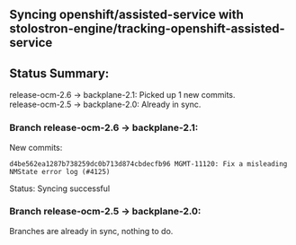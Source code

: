 ## Syncing openshift/assisted-service with stolostron-engine/tracking-openshift-assisted-service

## Status Summary:

release-ocm-2.6 -> backplane-2.1: Picked up 1 new commits.  
release-ocm-2.5 -> backplane-2.0: Already in sync.  

### Branch release-ocm-2.6 -> backplane-2.1:

New commits:

```
d4be562ea1287b738259dc0b713d874cbdecfb96 MGMT-11120: Fix a misleading NMState error log (#4125)
```

Status: Syncing successful

### Branch release-ocm-2.5 -> backplane-2.0:

Branches are already in sync, nothing to do.
